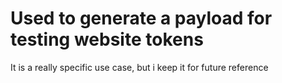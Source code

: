 # Used to generate a payload for testing website tokens
It is a really specific use case, but i keep it for future reference